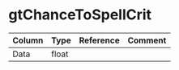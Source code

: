 # gtChanceToSpellCrit

| Column | Type | Reference | Comment |
|--------|------|-----------|---------|
|Data|float|||
